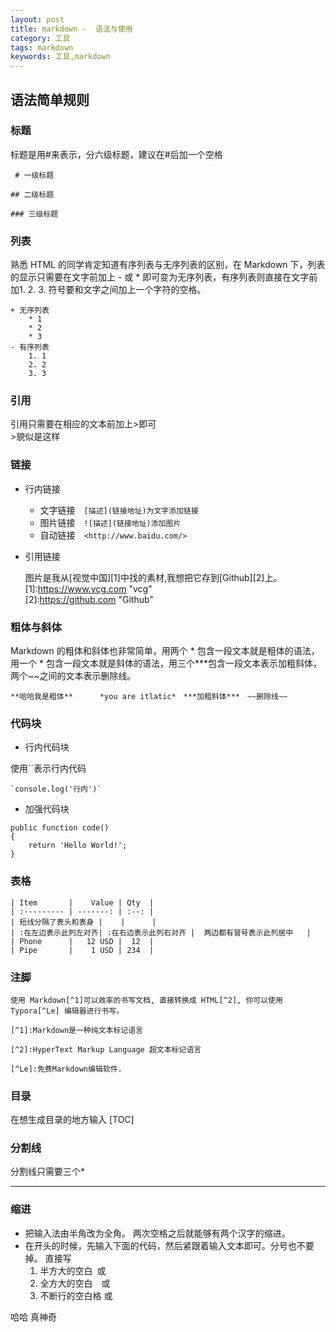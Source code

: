 ```yaml
---
layout: post
title: markdown -  语法与使用
category: 工具
tags: markdown
keywords: 工具,markdown
---
```


## 语法简单规则
### 标题
标题是用#来表示，分六级标题，建议在#后加一个空格

     # 一级标题

    ## 二级标题

    ### 三级标题

### 列表
熟悉 HTML 的同学肯定知道有序列表与无序列表的区别，在 Markdown 下，列表的显示只需要在文字前加上 - 或 * 即可变为无序列表，有序列表则直接在文字前加1. 2. 3. 符号要和文字之间加上一个字符的空格。

    + 无序列表
        * 1
        * 2
        * 3
    - 有序列表
        1. 1
        2. 2
        3. 3

### 引用
引用只需要在相应的文本前加上>即可  
    >貌似是这样

### 链接

* 行内链接

    - 文字链接　`[描述](链接地址)为文字添加链接`
    - 图片链接　`![描述](链接地址)添加图片`
    - 自动链接　`<http://www.baidu.com/>`

* 引用链接

    图片是我从[视觉中国][1]中找的素材,我想把它存到[Github][2]上。  
    [1]:https://www.vcg.com "vcg"  
    [2]:https://github.com "Github"  


### 粗体与斜体
Markdown 的粗体和斜体也非常简单，用两个 * 包含一段文本就是粗体的语法，用一个 * 包含一段文本就是斜体的语法，用三个***包含一段文本表示加粗斜体，两个~~之间的文本表示删除线。

    **哈哈我是粗体**      *you are itlatic*　***加粗斜体***　~~删除线~~

### 代码块

* 行内代码块

使用``表示行内代码

    `console.log('行内')`

* 加强代码块

```
public function code()
{
    return 'Hello World!';
}
```

### 表格

    | Item       |    Value | Qty  |
    | :‐‐‐‐‐‐‐‐‐ | ‐‐‐‐‐‐‐: | :‐‐: |
    | 短线分隔了表头和表身 |    |      |
    | :在左边表示此列左对齐| :在右边表示此列右对齐 |  两边都有冒号表示此列居中   |
    | Phone      |   12 USD |  12  |
    | Pipe       |    1 USD | 234  |

### 注脚

    使用 Markdown[^1]可以效率的书写文档, 直接转换成 HTML[^2], 你可以使用 Typora[^Le] 编辑器进行书写。

    [^1]:Markdown是一种纯文本标记语言

    [^2]:HyperText Markup Language 超文本标记语言

    [^Le]:免费Markdown编辑软件.

### 目录
在想生成目录的地方输入 [TOC]

### 分割线
分割线只需要三个*

***

### 缩进　　
  * 把输入法由半角改为全角。 两次空格之后就能够有两个汉字的缩进。  
  * 在开头的时候，先输入下面的代码，然后紧跟着输入文本即可。分号也不要掉。
直接写  
    1. 半方大的空白&ensp;或&#8194;  
    2. 全方大的空白&emsp;或&#8195;  
    3. 不断行的空白格&nbsp;或&#160;  


哈哈 真神奇
